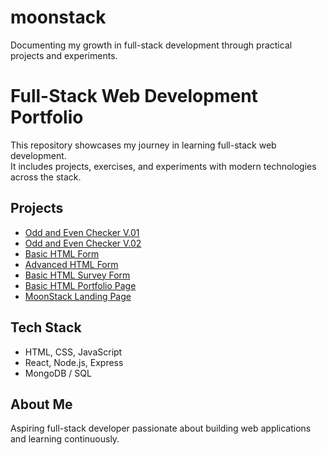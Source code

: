 # moonstack
Documenting my growth in full-stack development through practical projects and experiments.

# Full-Stack Web Development Portfolio

This repository showcases my journey in learning full-stack web development.  
It includes projects, exercises, and experiments with modern technologies across the stack.

## Projects
<!-- - [StudyHub – Learning Resources Manager](https://github.com/moonr3ader/studyhub.git) -->
- [Odd and Even Checker V.01](lesson/oddEven.html)
- [Odd and Even Checker V.02](lesson/oddEven2.html)
- [Basic HTML Form](lesson/formPractice.html)
- [Advanced HTML Form](lesson/advanceFormPractice.html)
- [Basic HTML Survey Form](lesson/surveyform.html)
- [Basic HTML Portfolio Page](lesson/projectOne.html)
- [MoonStack Landing Page](lesson/indexGuide.html)


## Tech Stack
- HTML, CSS, JavaScript
- React, Node.js, Express
- MongoDB / SQL

## About Me
Aspiring full-stack developer passionate about building web applications and learning continuously.  
 <!-- Connect with me on [LinkedIn](your-link) | [Portfolio Website](your-link) -->
